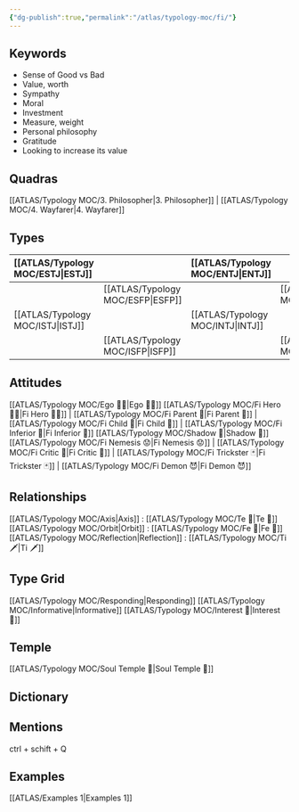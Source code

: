 ```yaml
---
{"dg-publish":true,"permalink":"/atlas/typology-moc/fi/"}
---
```



## Keywords
- Sense of Good vs Bad
- Value, worth
- Sympathy
- Moral
- Investment
- Measure, weight
- Personal philosophy
- Gratitude
- Looking to increase its value

## Quadras
[[ATLAS/Typology MOC/3. Philosopher\|3. Philosopher]] | [[ATLAS/Typology MOC/4. Wayfarer\|4. Wayfarer]] 

## Types 

| [[ATLAS/Typology MOC/ESTJ\|ESTJ]]&nbsp; |  |  [[ATLAS/Typology MOC/ENTJ\|ENTJ]]      |  |
|:---------------|:-----------|:---------------|:---------------|
|  | [[ATLAS/Typology MOC/ESFP\|ESFP]]   |  | [[ATLAS/Typology MOC/ENFP\|ENFP]]       |
| [[ATLAS/Typology MOC/ISTJ\|ISTJ]]       | |  [[ATLAS/Typology MOC/INTJ\|INTJ]]      |   |
|  |  [[ATLAS/Typology MOC/ISFP\|ISFP]]  |    | [[ATLAS/Typology MOC/INFP\|INFP]]       |  

## Attitudes
[[ATLAS/Typology MOC/Ego 🙋‍♂️\|Ego 🙋‍♂️]]
[[ATLAS/Typology MOC/Fi Hero 🦸‍♂️\|Fi Hero 🦸‍♂️]] | [[ATLAS/Typology MOC/Fi Parent 🤰\|Fi Parent 🤰]] | [[ATLAS/Typology MOC/Fi Child 🧒\|Fi Child 🧒]] | [[ATLAS/Typology MOC/Fi Inferior 👶\|Fi Inferior 👶]]
[[ATLAS/Typology MOC/Shadow 👤\|Shadow 👤]] 
[[ATLAS/Typology MOC/Fi Nemesis 😟\|Fi Nemesis 😟]] | [[ATLAS/Typology MOC/Fi Critic 👵\|Fi Critic 👵]] | [[ATLAS/Typology MOC/Fi Trickster 🃏\|Fi Trickster 🃏]] | [[ATLAS/Typology MOC/Fi Demon 😈\|Fi Demon 😈]]

## Relationships 
[[ATLAS/Typology MOC/Axis\|Axis]] : [[ATLAS/Typology MOC/Te 🏹\|Te 🏹]] 
[[ATLAS/Typology MOC/Orbit\|Orbit]] :  [[ATLAS/Typology MOC/Fe 🔨\|Fe 🔨]] 
[[ATLAS/Typology MOC/Reflection\|Reflection]]  : [[ATLAS/Typology MOC/Ti 🗡️\|Ti 🗡️]]

## Type Grid 
[[ATLAS/Typology MOC/Responding\|Responding]]
[[ATLAS/Typology MOC/Informative\|Informative]]
[[ATLAS/Typology MOC/Interest 🤝\|Interest 🤝]] 

## Temple 
[[ATLAS/Typology MOC/Soul Temple 👥\|Soul Temple 👥]]

## Dictionary


## Mentions 
ctrl + schift + Q

## Examples 
[[ATLAS/Examples 1\|Examples 1]] 
